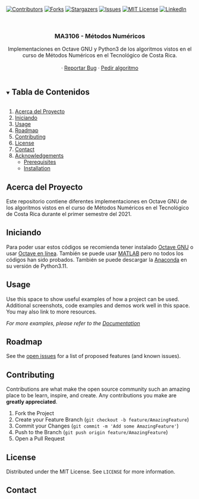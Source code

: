 [![Contributors][contributors-shield]][contributors-url]
[![Forks][forks-shield]][forks-url]
[![Stargazers][stars-shield]][stars-url]
[![Issues][issues-shield]][issues-url]
[![MIT License][license-shield]][license-url]
[![LinkedIn][linkedin-shield]][linkedin-url]



<br />
<p align="center">
  <h3 align="center">
    MA3106 - Métodos Numéricos
  </h3>

  <p align="center">
    Implementaciones en Octave GNU y Python3 de los algoritmos vistos en el curso de Métodos Numéricos en el Tecnológico de Costa Rica.
    <br />
    <br />
    ·
    <a href="https://github.com/ErickOF/MA3106-Numerical-Methods/issues">Reportar Bug</a>
    ·
    <a href="https://github.com/ErickOF/MA3106-Numerical-Methods/issues">Pedir algoritmo</a>
  </p>
</p>



<!-- TABLE OF CONTENTS -->
<details open="open">
  <summary>
    <h2 style="display: inline-block">
      Tabla de Contenidos
    </h2>
  </summary>
  <ol>
    <li>
      <a href="#acerca-del-proyecto">
        Acerca del Proyecto
      </a>
    </li>
    <li>
      <a href="#iniciando">
        Iniciando
      </a>
    </li>
    <li><a href="#usage">Usage</a></li>
    <li><a href="#roadmap">Roadmap</a></li>
    <li><a href="#contributing">Contributing</a></li>
    <li><a href="#license">License</a></li>
    <li><a href="#contact">Contact</a></li>
    <li>
      <a href="#acknowledgements">
        Acknowledgements
      </a>
      <ul>
        <li><a href="#prerequisites">Prerequisites</a></li>
        <li><a href="#installation">Installation</a></li>
      </ul>
    </li>
  </ol>
</details>



<!-- ABOUT THE PROJECT -->
## Acerca del Proyecto

Este repositorio contiene diferentes implementaciones en Octave GNU de los algoritmos vistos en el curso de Métodos Numéricos en el Tecnológico de Costa Rica durante el primer semestre del 2021.


<!-- GETTING STARTED -->
## Iniciando

Para poder usar estos códigos se recomienda tener instalado [Octave GNU](https://www.gnu.org/software/octave/download) o usar [Octave en línea](http://octave-online.net/). También se puede usar [MATLAB](https://www.mathworks.com/downloads/web_downloads/?s_iid=hp_ff_t_downloads) pero no todos los códigos han sido probados.
También se puede descargar la [Anaconda](https://www.anaconda.com/download#downloads) en su versión de Python3.11.


<!-- USAGE EXAMPLES -->
## Usage

Use this space to show useful examples of how a project can be used. Additional screenshots, code examples and demos work well in this space. You may also link to more resources.

_For more examples, please refer to the [Documentation](https://example.com)_



<!-- ROADMAP -->
## Roadmap

See the [open issues](https://github.com/ErickOF/MA3106-Numerical-Methods/issues) for a list of proposed features (and known issues).



<!-- CONTRIBUTING -->
## Contributing

Contributions are what make the open source community such an amazing place to be learn, inspire, and create. Any contributions you make are **greatly appreciated**.

1. Fork the Project
2. Create your Feature Branch (`git checkout -b feature/AmazingFeature`)
3. Commit your Changes (`git commit -m 'Add some AmazingFeature'`)
4. Push to the Branch (`git push origin feature/AmazingFeature`)
5. Open a Pull Request



<!-- LICENSE -->
## License

Distributed under the MIT License. See `LICENSE` for more information.



<!-- CONTACT -->
## Contact



<!-- MARKDOWN LINKS & IMAGES -->
<!-- https://www.markdownguide.org/basic-syntax/#reference-style-links -->
[contributors-shield]: https://img.shields.io/github/contributors/ErickOF/MA3106-Numerical-Methods.svg
[contributors-url]: https://github.com/ErickOF/MA3106-Numerical-Methods/graphs/contributors
[forks-shield]: https://img.shields.io/github/forks/ErickOF/MA3106-Numerical-Methods.svg?style=for-the-badge
[forks-url]: https://github.com/ErickOF/MA3106-Numerical-Methods/network/members
[stars-shield]: https://img.shields.io/github/stars/ErickOF/MA3106-Numerical-Methods.svg?style=for-the-badge
[stars-url]: https://github.com/ErickOF/MA3106-Numerical-Methods/stargazers
[issues-shield]: https://img.shields.io/github/issues/ErickOF/MA3106-Numerical-Methods.svg?style=for-the-badge
[issues-url]: https://github.com/ErickOF/MA3106-Numerical-Methods/issues
[license-shield]: https://img.shields.io/github/license/ErickOF/MA3106-Numerical-Methods.svg?style=for-the-badge
[license-url]: https://github.com/ErickOF/MA3106-Numerical-Methods/blob/master/LICENSE.txt
[linkedin-shield]: https://img.shields.io/badge/-LinkedIn-black.svg?style=for-the-badge&logo=linkedin&colorB=555
[linkedin-url]: https://linkedin.com/in/ErickOF
